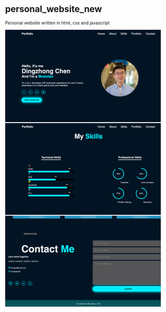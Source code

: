 # personal_website_new
Personal website written in html, css and javascript

![alt text](https://github.com/dzchen0516/personal_website_new/blob/main/personal_website/website%20screenshot3.png)
![alt text](https://github.com/dzchen0516/personal_website_new/blob/main/personal_website/website%20screenshot1.png)
![alt text](https://github.com/dzchen0516/personal_website_new/blob/main/personal_website/website%20screenshot2.png)
